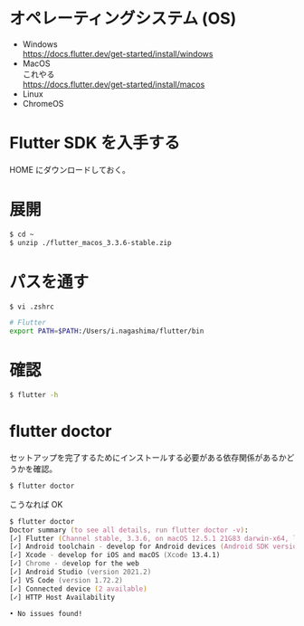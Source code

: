 # オペレーティングシステム (OS)

- Windows  
  https://docs.flutter.dev/get-started/install/windows
- MacOS  
  これやる  
  https://docs.flutter.dev/get-started/install/macos
- Linux
- ChromeOS

# Flutter SDK を入手する

HOME にダウンロードしておく。

# 展開

```zsh
$ cd ~
$ unzip ./flutter_macos_3.3.6-stable.zip
```

# パスを通す

```zsh
$ vi .zshrc

# Flutter
export PATH=$PATH:/Users/i.nagashima/flutter/bin
```

# 確認

```zsh
$ flutter -h
```

# flutter doctor

セットアップを完了するためにインストールする必要がある依存関係があるかどうかを確認。

```zsh
$ flutter doctor
```

こうなれば OK

```zsh
$ flutter doctor
Doctor summary (to see all details, run flutter doctor -v):
[✓] Flutter (Channel stable, 3.3.6, on macOS 12.5.1 21G83 darwin-x64, locale ja-JP)
[✓] Android toolchain - develop for Android devices (Android SDK version 33.0.0)
[✓] Xcode - develop for iOS and macOS (Xcode 13.4.1)
[✓] Chrome - develop for the web
[✓] Android Studio (version 2021.2)
[✓] VS Code (version 1.72.2)
[✓] Connected device (2 available)
[✓] HTTP Host Availability

• No issues found!
```
